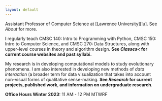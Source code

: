 ```yaml
---
layout: default
---
```



Assistant Professor of Computer Science at [Lawrence University][lu]. See _About_ for more.

I regularly teach
	CMSC 140: Intro to Programming with Python, 
	CMSC 150: Intro to Computer Science, 
	and CMSC 270: Data Structures, 
along with upper-level courses in theory and algorithm design. **See _Classes<_ for current course websites and past syllabi.**

My research is in developing computational models to study evolutionary phenomena. 
I am also interested in developing new methods of <i>data interaction</i> (a broader term for data visualization that takes into account non-visual forms of qualitative sense-making. 
**See _Research_ for current projects, published work, and information on undergraduate research.**

**Office Hours Winter 2023:** 11 AM - 12 PM MTWRF